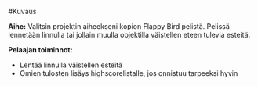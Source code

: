 #Kuvaus

**Aihe:** Valitsin projektin aiheekseni kopion Flappy Bird pelistä.
Pelissä lennetään linnulla tai jollain muulla objektilla väistellen eteen tulevia esteitä.

**Pelaajan toiminnot:** 
* Lentää linnulla väistellen esteitä
* Omien tulosten lisäys highscorelistalle, jos onnistuu tarpeeksi hyvin

